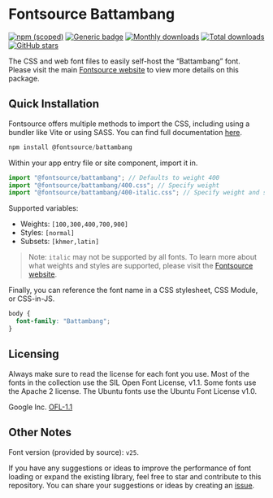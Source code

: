 # Fontsource Battambang

[![npm (scoped)](https://img.shields.io/npm/v/@fontsource/battambang?color=brightgreen)](https://www.npmjs.com/package/@fontsource/battambang) [![Generic badge](https://img.shields.io/badge/fontsource-passing-brightgreen)](https://github.com/fontsource/fontsource) [![Monthly downloads](https://badgen.net/npm/dm/@fontsource/battambang)](https://github.com/fontsource/fontsource) [![Total downloads](https://badgen.net/npm/dt/@fontsource/battambang)](https://github.com/fontsource/fontsource) [![GitHub stars](https://img.shields.io/github/stars/fontsource/fontsource.svg?style=social&label=Star)](https://github.com/fontsource/fontsource/stargazers)

The CSS and web font files to easily self-host the “Battambang” font. Please visit the main [Fontsource website](https://fontsource.org/fonts/battambang) to view more details on this package.

## Quick Installation

Fontsource offers multiple methods to import the CSS, including using a bundler like Vite or using SASS. You can find full documentation [here](https://fontsource.org/docs/getting-started/introduction).

```javascript
npm install @fontsource/battambang
```

Within your app entry file or site component, import it in.

```javascript
import "@fontsource/battambang"; // Defaults to weight 400
import "@fontsource/battambang/400.css"; // Specify weight
import "@fontsource/battambang/400-italic.css"; // Specify weight and style
```

Supported variables:
- Weights: `[100,300,400,700,900]`
- Styles: `[normal]`
- Subsets: `[khmer,latin]`

> Note: `italic` may not be supported by all fonts. To learn more about what weights and styles are supported, please visit the [Fontsource website](https://fontsource.org/fonts/battambang).

Finally, you can reference the font name in a CSS stylesheet, CSS Module, or CSS-in-JS.

```css
body {
  font-family: "Battambang";
}
```

## Licensing
Always make sure to read the license for each font you use. Most of the fonts in the collection use the SIL Open Font License, v1.1. Some fonts use the Apache 2 license. The Ubuntu fonts use the Ubuntu Font License v1.0.

Google Inc.
[OFL-1.1](http://scripts.sil.org/OFL)

## Other Notes
Font version (provided by source): `v25`.

If you have any suggestions or ideas to improve the performance of font loading or expand the existing library, feel free to star and contribute to this repository. You can share your suggestions or ideas by creating an [issue](https://github.com/fontsource/fontsource/issues).